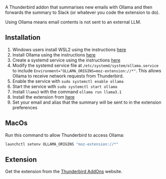 A Thunderbird addon that summarises new emails with Ollama and then forwards the summary to Slack (or whatever you code the extension to do).

Using Ollama means email contents is not sent to an external LLM.

## Installation

1. Windows users install WSL2 using the instructions [here](https://learn.microsoft.com/en-us/windows/wsl/install)
2. Install Ollama using the instructions [here](https://ollama.com/download/linux)
3. Create a systemd service using the instructions [here](https://github.com/ollama/ollama/blob/main/docs/linux.md#adding-ollama-as-a-startup-service-recommended)
4. Modify the systemd service file at `/etc/systemd/system/ollama.service` to include `Environment="OLLAMA_ORIGINS=moz-extension://*"`. This allows Ollama to receive network requests from Thunderbird.
5. Enable the service with `sudo systemctl enable ollama`
6. Start the service with `sudo systemctl start ollama`
7. Install `llama3` with the command `ollama run llama3.1`
8. Install the extension from [here](https://addons.thunderbird.net/en-US/thunderbird/addon/ollama-summarizer/)
9. Set your email and alias that the summary will be sent to in the extension preferences

## MacOs

Run this command to allow Thunderbird to access Ollama:

```bash
launchctl setenv OLLAMA_ORIGINS "moz-extension://*"
```

## Extension

Get the extension from the [Thunderbird AddOns](https://addons.thunderbird.net/en-US/thunderbird/addon/ollama-summarizer/) website.
